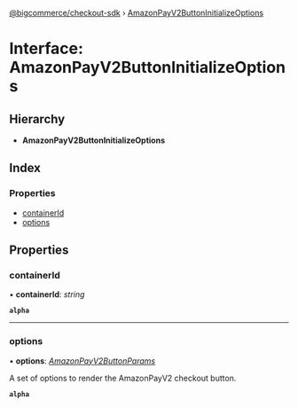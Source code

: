 [@bigcommerce/checkout-sdk](../README.md) › [AmazonPayV2ButtonInitializeOptions](amazonpayv2buttoninitializeoptions.md)

# Interface: AmazonPayV2ButtonInitializeOptions

## Hierarchy

* **AmazonPayV2ButtonInitializeOptions**

## Index

### Properties

* [containerId](amazonpayv2buttoninitializeoptions.md#containerid)
* [options](amazonpayv2buttoninitializeoptions.md#options)

## Properties

###  containerId

• **containerId**: *string*

**`alpha`** 

___

###  options

• **options**: *[AmazonPayV2ButtonParams](amazonpayv2buttonparams.md)*

A set of options to render the AmazonPayV2 checkout button.

**`alpha`**
